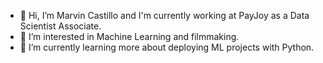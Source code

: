 - 👋 Hi, I’m Marvin Castillo and I'm currently working at PayJoy as a Data Scientist Associate.
- 👀 I’m interested in Machine Learning and filmmaking.
- 🌱 I’m currently learning more about deploying ML projects with Python.

<!---
EfedeX/EfedeX is a ✨ special ✨ repository because its `README.md` (this file) appears on your GitHub profile.
You can click the Preview link to take a look at your changes.
--->
